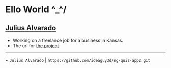 # Ello World ^_^/
## [Julius Alvarado](http://julius3d.com/)
- Working on a freelance job for a business in Kansas. 
- The url for [the project](http://phoenixmortgagegroup.julius3d.com)
___

~ `Julius Alvarado`
| `https://github.com/ideaguy3d/ng-quiz-app2.git`